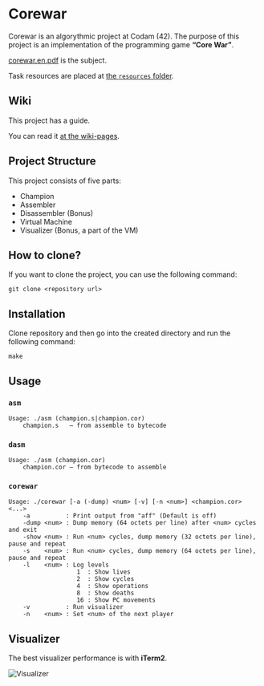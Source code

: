 # Corewar

Corewar is an algorythmic project at Codam (42). The purpose of this project is an implementation of the programming game **“Core War”**.


[corewar.en.pdf](/corewar.en.pdf) is the subject.

Task resources are placed at [the `resources` folder](/sresources/).

## Wiki

This project has a guide.

You can read it [at the wiki-pages](../../wiki/).

## Project Structure

This project consists of five parts:

* Champion
* Assembler
* Disassembler (Bonus)
* Virtual Machine
* Visualizer (Bonus, a part of the VM)

## How to clone?

If you want to clone the project, you can use the following command:

```
git clone <repository url>
```

## Installation

Clone repository and then go into the created directory and run the following command:

```
make
```

## Usage

### `asm`

```
Usage: ./asm (champion.s|champion.cor)
    champion.s   — from assemble to bytecode
```

### `dasm`

```
Usage: ./asm (champion.cor)
    champion.cor — from bytecode to assemble
```

### `corewar`

```
Usage: ./corewar [-a (-dump) <num> [-v] [-n <num>] <champion.cor> <...>
    -a          : Print output from "aff" (Default is off)
    -dump <num> : Dump memory (64 octets per line) after <num> cycles and exit
    -show <num> : Run <num> cycles, dump memory (32 octets per line), pause and repeat
    -s    <num> : Run <num> cycles, dump memory (64 octets per line), pause and repeat
    -l    <num> : Log levels
                   1  : Show lives
                   2  : Show cycles
                   4  : Show operations
                   8  : Show deaths
                   16 : Show PC movements
    -v          : Run visualizer
    -n    <num> : Set <num> of the next player
```

## Visualizer

The best visualizer performance is with **iTerm2**.

![Visualizer](/wiki_resources/visualizer.png)

